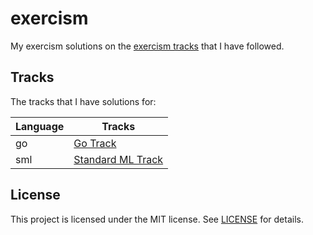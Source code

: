 # exercism
My exercism solutions on the [exercism tracks](https://exercism.org/tracks) that I have followed.

## Tracks
The tracks that I have solutions for:

| Language | Tracks |
| -------- | ------ |
| go       | [Go Track](https://exercism.org/tracks/go) |
| sml      | [Standard ML Track](https://exercism.org/tracks/sml) |


## License
This project is licensed under the MIT license. See [LICENSE](LICENSE) for details.